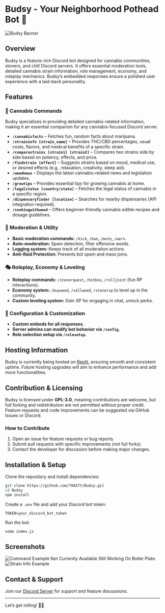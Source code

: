 # Budsy - Your Neighborhood Pothead Bot 🍃

![Budsy Banner](https://i.imgur.com/fCCozN6.jpeg)

## Overview
Budsy is a feature-rich Discord bot designed for cannabis communities, stoners, and chill Discord servers. It offers essential moderation tools, detailed cannabis strain information, role management, economy, and roleplay mechanics. Budsy’s embedded responses ensure a polished user experience with a laid-back personality.

## Features
### 🌿 Cannabis Commands
Budsy specializes in providing detailed cannabis-related information, making it an essential companion for any cannabis-focused Discord server.
- **`/cannabisfacts`** – Fetches fun, random facts about marijuana.
- **`/straininfo [strain_name]`** – Provides THC/CBD percentages, usual costs, flavors, and medical benefits of a specific strain.
- **`/comparestrains [strain1] [strain2]`** – Compares two strains side by side based on potency, effects, and price.
- **`/findstrain [effect]`** – Suggests strains based on mood, medical use, or desired effects (e.g., relaxation, creativity, sleep aid).
- **`/weednews`** – Displays the latest cannabis-related news and legislation updates.
- **`/growtips`** – Provides essential tips for growing cannabis at home.
- **`/legalstatus [country/state]`** – Fetches the legal status of cannabis in a specific region.
- **`/dispensaryfinder [location]`** – Searches for nearby dispensaries (API integration required).
- **`/cookingwithweed`** – Offers beginner-friendly cannabis edible recipes and dosage guidelines.

### 🔨 Moderation & Utility
- **Basic moderation commands:** `/kick`, `/ban`, `/mute`, `/warn`.
- **Auto-moderation:** Spam detection, filter offensive words.
- **Logging system:** Keeps track of all moderation actions.
- **Anti-Raid Protection:** Prevents bot spam and mass joins.

### 🎭 Roleplay, Economy & Leveling
- **Roleplay commands:** `/stonerquest`, `/hotbox`, `/rolljoint` (fun RP interactions).
- **Economy system:** `/buyweed`, `/sellweed`, `/stonerxp` to level up in the community.
- **Custom leveling system:** Gain XP for engaging in chat, unlock perks.

### 🔧 Configuration & Customization
- **Custom embeds for all responses.**
- **Server admins can modify bot behavior via `/config`.**
- **Role selection setup via `/rolesetup`.**

## Hosting Information
Budsy is currently being hosted on [Replit](https://replit.com/), ensuring smooth and consistent uptime. Future hosting upgrades will aim to enhance performance and add more functionalities.

## Contribution & Licensing
Budsy is licensed under **GPL-3.0**, meaning contributions are welcome, but full forking and redistribution are not permitted without proper credit. Feature requests and code improvements can be suggested via GitHub Issues or Discord.

### How to Contribute
1. Open an issue for feature requests or bug reports.
2. Submit pull requests with specific improvements (not full forks).
3. Contact the developer for discussion before making major changes.

## Installation & Setup
Clone the repository and install dependencies:
```bash
git clone https://github.com/T0ASTY/Budsy.git
cd Budsy
npm install
```

Create a `.env` file and add your Discord bot token:
```
TOKEN=your_discord_bot_token
```

Run the bot:
```bash
node index.js
```

## Screenshots
![Command Example](assets/example-command.png)
Not Currently Available Still Working On Boiler Plate.
![Strain Info Example](assets/straininfo-example.png)

## Contact & Support
Join our [Discord Server](https://discord.gg/EA5F3RG7GC) for support and feature discussions.

---
Let’s get rolling! 🚀🍃
